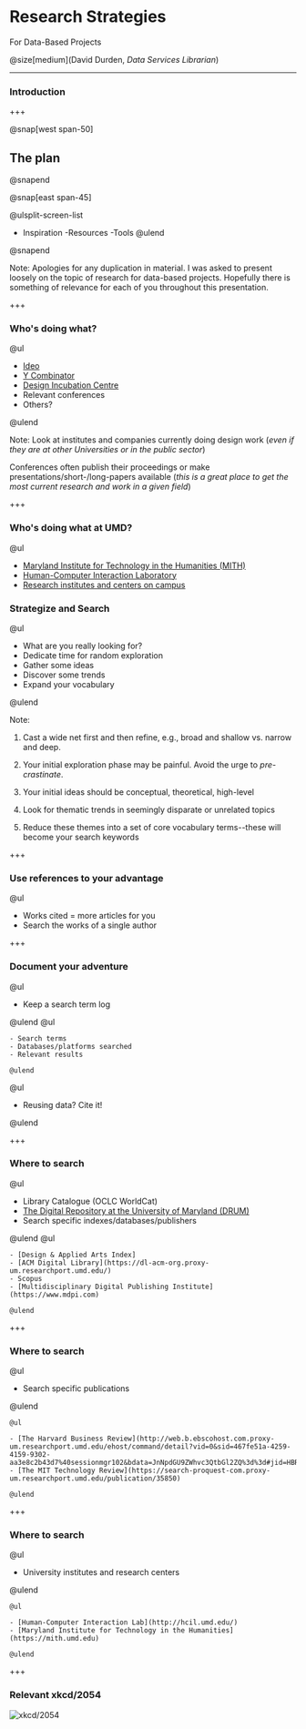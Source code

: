 # Research Strategies

For Data-Based Projects

@size[medium](David Durden, *Data Services Librarian*)

---

### Introduction

+++

@snap[west span-50]
## The plan
@snapend

@snap[east span-45]

@ulsplit-screen-list
- Inspiration
-Resources
-Tools
@ulend

@snapend

Note: Apologies for any duplication in material. I was asked to present loosely on the topic of research for data-based projects. Hopefully there is something of relevance for each of you throughout this presentation.

+++

### Who's doing what?

@ul

- [Ideo](https://www.ideo.com/)
- [Y Combinator](https://blog.ycombinator.com/)
- [Design Incubation Centre](http://www.designincubationcentre.com/)
- Relevant conferences
- Others?

@ulend

Note: Look at institutes and companies currently doing design work (*even if they are at other Universities or in the public sector*)

Conferences often publish their proceedings or make presentations/short-/long-papers available (*this is a great place to get the most current research and work in a given field*)

+++

### Who's doing what at UMD?

@ul

- [Maryland Institute for Technology in the Humanities (MITH)]()
- [Human-Computer Interaction Laboratory]()
- [Research institutes and centers on campus](https://www.umd.edu/centers-and-institutes)

### Strategize and Search

@ul 

- What are you really looking for?
- Dedicate time for random exploration
- Gather some ideas
- Discover some trends
- Expand your vocabulary

@ulend

Note: 

1. Cast a wide net first and then refine, e.g., broad and shallow vs. narrow and deep.

2. Your initial exploration phase may be painful. Avoid the urge to *pre-crastinate*.
3. Your initial ideas should be conceptual, theoretical, high-level
4. Look for thematic trends in seemingly disparate or unrelated topics
5. Reduce these themes into a set of core vocabulary terms--these will become your search keywords

+++

### Use references to your advantage

@ul

- Works cited = more articles for you
- Search the works of a single author

+++

### Document your adventure

@ul

- Keep a search term log

@ulend
    @ul

    - Search terms
    - Databases/platforms searched
    - Relevant results

    @ulend
@ul
- Reusing data? Cite it!

@ulend

+++

### Where to search

@ul

- Library Catalogue (OCLC WorldCat)
- [The Digital Repository at the University of Maryland (DRUM)](https://www.drum.lib.umd.edu)
- Search specific indexes/databases/publishers

@ulend
    @ul

    - [Design & Applied Arts Index]
    - [ACM Digital Library](https://dl-acm-org.proxy-um.researchport.umd.edu/)
    - Scopus
    - [Multidisciplinary Digital Publishing Institute](https://www.mdpi.com)

    @ulend

+++

### Where to search

@ul

- Search specific publications

@ulend

    @ul

    - [The Harvard Business Review](http://web.b.ebscohost.com.proxy-um.researchport.umd.edu/ehost/command/detail?vid=0&sid=467fe51a-4259-4159-9302-aa3e8c2b43d7%40sessionmgr102&bdata=JnNpdGU9ZWhvc3QtbGl2ZQ%3d%3d#jid=HBR&db=bth)
    - [The MIT Technology Review](https://search-proquest-com.proxy-um.researchport.umd.edu/publication/35850)
    
    @ulend

+++

### Where to search

@ul

- University institutes and research centers

@ulend

    @ul
    
    - [Human-Computer Interaction Lab](http://hcil.umd.edu/)
    - [Maryland Institute for Technology in the Humanities](https://mith.umd.edu)

    @ulend

+++

### Relevant xkcd/2054


![xkcd/2054](https://imgs.xkcd.com/comics/data_pipeline.png)
